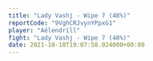 ```yaml
---
title: "Lady Vashj - Wipe 7 (48%)"
reportCode: "9VghCRJvynYPpxG1"
player: "Aëlendrïll"
fight: "Lady Vashj - Wipe 7 (48%)"
date: 2021-10-10T19:07:58.024000+00:00
---
```

